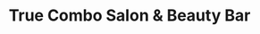 ---
title: "True Combo Salon & Beauty Bar"
url: /glen-burnie/true-combo-salon-und-beauty-bar/
shop: Kosmetik
---